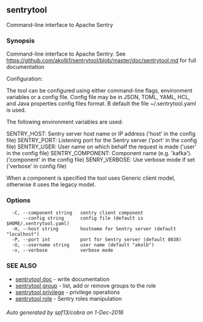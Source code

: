 ## sentrytool

Command-line interface to Apache Sentry

### Synopsis


Command-line interface to Apache Sentry.
See https://github.com/akolb1/sentrytool/blob/master/doc/sentrytool.md for full documentation

Configuration:

The tool can be configured using either command-line flags, environment variables or
a config file. Config file may be in JSON, TOML, YAML, HCL, and
Java properties config files format. B default the file ~/.sentrytool.yaml is used.

 The following environment variables are used:

SENTRY_HOST:      Sentry server host name or IP address ('host' in the config file)
SENTRY_PORT:      Listening port for the Sentry server ('port' in the config file)
SENTRY_USER:      User name on which behalf the request is made ('user' in the config file)
SENTRY_COMPONENT: Component name (e.g. 'kafka'). ('component' in the config file)
SENRY_VERBOSE:    Use verbose mode if set ('verbose' in config file)

When a component is specified the tool uses Generic client model, otherwise it uses the
legacy model.


### Options

```
  -C, --component string   sentry client component
      --config string      config file (default is $HOME/.sentrytool.yaml)
  -H, --host string        hostname for Sentry server (default "localhost")
  -P, --port int           port for Sentry server (default 8038)
  -U, --username string    user name (default "akolb")
  -v, --verbose            verbose mode
```

### SEE ALSO
* [sentrytool doc](sentrytool_doc.md)	 - write documentation
* [sentrytool group](sentrytool_group.md)	 - list, add or remove groups to the role
* [sentrytool privilege](sentrytool_privilege.md)	 - privilege operations
* [sentrytool role](sentrytool_role.md)	 - Sentry roles manipulation

###### Auto generated by spf13/cobra on 1-Dec-2016
